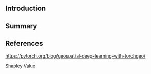 ## Introduction





## Summary





## References



https://pytorch.org/blog/geospatial-deep-learning-with-torchgeo/

[Shapley Value](https://www.linkedin.com/posts/danny-butvinik_machinelearning-artificialintelligence-artificialintelligence-activity-7020256197517656064-lwVb)